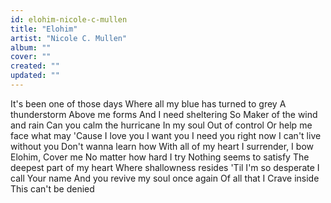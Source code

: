 ```yaml
---
id: elohim-nicole-c-mullen
title: "Elohim"
artist: "Nicole C. Mullen"
album: ""
cover: ""
created: ""
updated: ""
---
```


It's been one of those days
Where all my blue has turned to grey
A thunderstorm
Above me forms
And I need sheltering
So Maker of the wind and rain
Can you calm the hurricane
In my soul
Out of control
Or help me face what may
'Cause
I love you
I want you
I need you right now
I can't live without you
Don't wanna learn how
With all of my heart
I surrender, I bow
Elohim, Cover me
No matter how hard I try
Nothing seems to satisfy
The deepest part of my heart
Where shallowness resides
'Til I'm so desperate I call Your name
And you revive my soul once again
Of all that I
Crave inside
This can't be denied